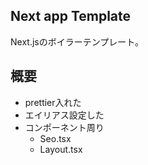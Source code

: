 ## Next app Template
Next.jsのボイラーテンプレート。

## 概要
* prettier入れた
* エイリアス設定した
* コンポーネント周り
  * Seo.tsx
  * Layout.tsx
